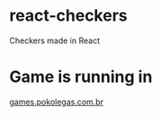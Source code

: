# react-checkers

Checkers made in React

# Game is running in

[games.pokolegas.com.br](https://games.pokolegas.com.br/checkers/)
